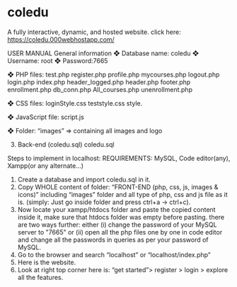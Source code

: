 # coledu
A fully interactive, dynamic, and hosted website. 
click here: https://coledu.000webhostapp.com/


USER MANUAL
General information
❖ Database name: coledu
❖ Username: root
❖ Password:7665

❖ PHP files:
test.php register.php profile.php mycourses.php logout.php login.php index.php header_logged.php header.php footer.php enrollment.php db_conn.php All_courses.php unenrollment.php

❖ CSS files:
loginStyle.css teststyle.css style.

❖ JavaScript file:
script.js

❖ Folder: “images” => containing all images and logo

3. Back-end (coledu.sql)
coledu.sql

Steps to implement in localhost:
REQUIREMENTS: MySQL, Code editor(any), Xampp(or any alternate...)
1. Create a database and import coledu.sql in it.
2. Copy WHOLE content of folder: “FRONT-END (php, css, js, images & icons)” including “images” folder and all 
type of php, css and js file as it is. (simply: Just go inside folder and press ctrl+a -> ctrl+c).
3. Now locate your xampp/htdocs folder and paste the copied content inside it, make sure that htdocs folder was empty before pasting.
   there are two ways further: either (i) change the password of your MySQL server to "7665" or (ii) open all the php files one by one in code editor and change all
   the passwords in queries as per your password of MySQL.
4. Go to the browser and search “localhost” or “localhost/index.php”
5. Here is the website.
6. Look at right top corner here is: “get started”> register > login > explore all the features.
